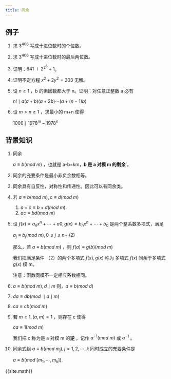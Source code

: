 ```yaml
---
title: 同余
---
```


## 例子

1. 求 $3^{406}$ 写成十进位数时的个位数。

2. 求 $3^{406}$ 写成十进位数时的最后两位数。

3. 证明：$641\mid 2^{2^5} +1$。

4. 证明不定方程 $x^2+2y^2=203$ 无解。

5. 设 $n\ge 1$ ，b 的素因数都大于 n。证明：对任意正整数 a 必有

   $n!\mid a(a+b)(a+2b)\cdots (a+(n-1)b)$

6. 设 $m>n\ge1$ ，求最小的 m+n 使得

   $1000 \mid 1978^m-1978^n$

## 背景知识

1. 同余

   $a \equiv b(mod \ m)$ ，也就是 a-b=km，**b 是 a 对模 m 的剩余** 。

2. 同余的充要条件是最小非负余数相等。

3. 同余具有自反性，对称性和传递性。因此可以有同余类。

4. 若 $a\equiv b(mod \ m) , c \equiv d(mod \ m)$ 

   1.  $a+c \equiv b+d (mod \ m).$
   2. $ac\equiv bd(mod \ m)$

5. 设 $f(x) =a_nx^n+\cdots+a0,g(x)=b_nx^n+\cdots+b_0$ 是两个整系数多项式，满足

   $a_j\equiv b_j(mod \ m),0\le j \le n \cdots (2)$

   那么，若 $a \equiv b(mod \ m)$ ，则 $f(a)\equiv g(b)(mod \ m)$ 

   我们把满足条件 （2）的两个多项式 $f(x),g(x)$ 称为 多项式 $f(x)$ 同余于多项式 $g(x)$ 模 m。

   注意：函数同模不一定相应系数相同。

6. $a \equiv b(mod \ m),d \mid m$ 则，$a\equiv b(mod \ d)$

7.  $da\equiv db(mod \ \mid d\mid m)$

8. $ca\equiv cb (mod \ m)$

9. 若 $m\ge 1,(a,m)=1$ ，则存在 c 使得

   $ca\equiv 1(mod \ m)$

   我们把 c 称为是 a 对模 m 的**逆** ，记作 $a^{-1}(mod \ m)$ 或 $a^{-1}$ 。

10. 同余式组 $a\equiv b(mod \ m_j),j=1,2,\cdots,k$ 同时成立的充要条件是

    $a\equiv b(mod \ [m_1,\cdots,m_k]).$




{{site.math}}
